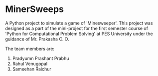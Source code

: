 # MinerSweeps
A Python project to simulate a game of 'Minesweeper'. 
This project was designed as a part of the mini-project for the first semester course of 'Python for Computational Problem Solving' at PES University under the guidance of Mr. Prakasha C. O.

The team members are:
1. Pradyumn Prashant Prabhu
2. Rahul Venugopal
3. Sameehan Raichur
